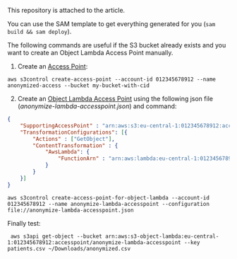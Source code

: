 This repository is attached to the article. 

You can use the SAM template to get everything generated for you (`sam build && sam deploy`). 

The following commands are useful if the S3 bucket already exists and you want to create an Object Lambda Access Point manually.

1. Create an [Access Point](https://docs.aws.amazon.com/AmazonS3/latest/userguide/create-access-points.html): 

```
aws s3control create-access-point --account-id 012345678912 --name anonymized-access --bucket my-bucket-with-cid
```

2. Create an [Object Lambda Access Point](https://docs.aws.amazon.com/AmazonS3/latest/userguide/olap-create.html) using the following json file (_anonymize-lambda-accesspoint.json_) and command:

```json
{
    "SupportingAccessPoint" : "arn:aws:s3:eu-central-1:012345678912:accesspoint/anonymized-access",
    "TransformationConfigurations": [{
        "Actions" : ["GetObject"],
        "ContentTransformation" : {
            "AwsLambda": {
                "FunctionArn" : "arn:aws:lambda:eu-central-1:012345678912:function:data-anonymizer-AnonymiserFunction-RTHQH8LO8WN9"
            }
        }
    }]
}
```

```
aws s3control create-access-point-for-object-lambda --account-id 012345678912 --name anonymize-lambda-accesspoint --configuration file://anonymize-lambda-accesspoint.json
```

Finally test:

```
 aws s3api get-object --bucket arn:aws:s3-object-lambda:eu-central-1:012345678912:accesspoint/anonymize-lambda-accesspoint --key patients.csv ~/Downloads/anonymized.csv
 ```
